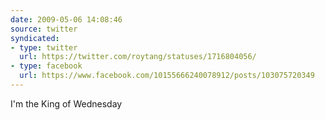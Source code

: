 ```yaml
---
date: 2009-05-06 14:08:46
source: twitter
syndicated:
- type: twitter
  url: https://twitter.com/roytang/statuses/1716804056/
- type: facebook
  url: https://www.facebook.com/10155666240078912/posts/103075720349
---
```


I'm the King of Wednesday